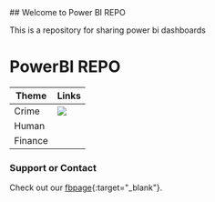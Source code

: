 <link href="./assets/css/style.scss" rel="stylesheet">
## Welcome to Power BI REPO

This is a repository for sharing power bi dashboards

# PowerBI REPO

|Theme|Links|
|-----|-----|
| Crime|<img id="powerbix" src="https://marovski.github.io/PowerBiRepo/assets/css/crimepbix.png"> |   
|  Human |   |  
|  Finance |   |   





### Support or Contact

Check out our [fbpage](https://www.facebook.com/powerbiCaboVerde/){:target="_blank"}.
